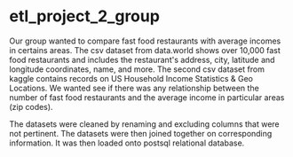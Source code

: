 # etl_project_2_group

Our group wanted to compare fast food restaurants with average incomes in certains areas. The csv dataset from data.world shows over 10,000 fast food restaurants and includes the restaurant's address, city, latitude and longitude coordinates, name, and more. The second csv dataset from kaggle contains records on US Household Income Statistics & Geo Locations.
We wanted see if there was any relationship between the number of fast food restaurants and the average income in particular areas (zip codes).

The datasets were  cleaned by renaming and excluding columns that were not pertinent. The datasets were then joined together on corresponding information.
It was then loaded onto postsql relational database.

